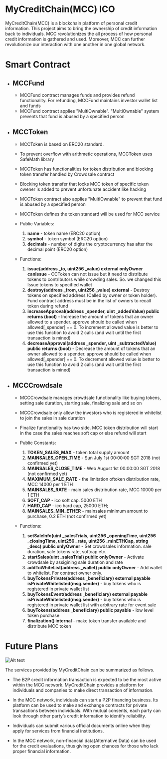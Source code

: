 # MyCreditChain(MCC) ICO

MyCreditChain(MCC) is a blockchain platform of personal credit information. This project aims to bring the ownership of credit information back to individuals. MCC revolutionizes the all process of how personal credit information is gathered and used. Moreover, MCC can further revolutionize our interaction with one another in one global network. 

# Smart Contract

- ## MCCFund

    - MCCFund contract manages funds and provides refund functionality. For refunding, MCCFund maintains investor wallet list and funds
    - MCCFund contract applies "MultiOwnable". "MultiOwnable" system prevents that fund is abused by a specified person

- ## MCCToken
    - MCCToken is based on ERC20 standard.
    - To prevent overflow with arithmetic operations, MCCToken uses SafeMath library
    - MCCToken has functionalities for token distribution and blocking token transfer handled by Crowdsale contract
    - Blocking token transfer that locks MCC token of specific token owener is added to prevent unfortunate accident like hacking
    - MCCToken contract also applies "MultiOwnable" to prevent that fund is abused by a specified person
    - MCCToken defines the token standard will be used for MCC service

    - Public Variables:

        1. **name**     - token name   (ERC20 option)
        2. **symbol**   - token symbol (ERC20 option)
        3. **decimals** - number of digits the cryptocurrency has after the decimal point (ERC20 option)

    - Functions:

        1. **issue(address _to, uint256 _value) external  onlyOwner canIssue** - CCToken can not issue but it need to distribute tokens to contributors while crowding sales. So. we changed this Issue tokens to specified wallet
        2. **destroy(address _from, uint256 _value) external** - Destroy tokens on specified address (Called by owner or token holder). Fund contract address must be in the list of owners to recall token during refund
        3. **increaseApproval(address _spender, uint _addedValue) public returns (bool)** - Increase the amount of tokens that an owner allowed to a spender. approve should be called when allowed[_spender] == 0. To increment allowed value is better to use this function to avoid 2 calls (and wait until the first transaction is mined)
        4. **decreaseApproval(address _spender, uint _subtractedValue) public returns (bool)** - Decrease the amount of tokens that an owner allowed to a spender. approve should be called when allowed[_spender] == 0. To decrement allowed value is better to use this function to avoid 2 calls (and wait until the first transaction is mined)

- ## MCCCrowdsale
    - MCCCrowdsale manages crowdsale functionality like buying tokens, setting sale duration, starting sale, finalizing sale and so on
    - MCCCrowdsale only allow the investors who is registered in whitelist to join the sales in sale duration
    - Finalize functionality has two side. MCC token distribution will start in the case the sales reaches soft cap or else refund will start

    - Public Constants:

        1.  **TOKEN_SALES_MAX**        - token total supply amount
        2.  **MAINSALES_OPEN_TIME**    - Sun July 1st 00:00:00 SGT 2018 (not confirmed yet)
        3.  **MAINSALES_CLOSE_TIME**   - Web August 1st 00:00:00 SGT 2018 (not confirmed yet)
        4.  **MAXIMUM_SALE_RATE**      - the limitation oftoken distribution rate, MCC 14000 per 1 ETH
        5.  **MAINSALES_RATE**         - main sales distribution rate, MCC 10000 per 1 ETH
        6.  **SOFT_CAP**               - ico soft cap. 5000 ETH
        7. **HARD_CAP**                - ico hard cap, 25000 ETH;
        8. **MAINSALES_MIN_ETHER**     - mainsales minimum amount to purchase, 0.2 ETH (not confirmed yet)

    - Functions:

        1. **setSaleInfo(uint _salesTrials, uint256 _openingTime, uint256 _closingTime, uint256 _rate, uint256 _minETHCap, string _desc) public onlyOwner** - Set crowdsales information. sale duration, sale tokens rate, softcap etc..
        2. **startSales(uint _salesTrial) public onlyOwner** - Activate crowdsale by assigining sale duration and rate
        3. **addToWhiteList(address _wallet) public onlyOwner** - Add wallet to whitelist. For contract owner only.
        4. **buyTokensPrivate(address _beneficiary) external payable isPrivateWhitelisted(msg.sender)** - buy tokens who is registered in private wallet list
        5. **buyTokensEvent(address _beneficiary) external payable isPrivateWhitelisted(msg.sender)** - buy tokens who is registered in private wallet list with arbitrary rate for event sale
        6. **buyTokens(address _beneficiary) public payable** - low level token purchase
        7. **finalization() internal** - make token transfer available and distribute MCC token

# Future Plans
![Alt text](https://www.mycreditchain.org/images/mcc-eco.png "MCC ECO SYSTEM")

The services provided by MyCreditChain can be summarized as follows.

- The B2P credit information transaction is expected to be the most active within the MCC network. MyCreditChain provides a platform for individuals and companies to make direct transaction of information.

- In the MCC network, individuals can start a P2P financing business. Its platform can be used to make and exchange contracts for private transactions between individuals. With mutual consents, each party can look through other party’s credit information to identify reliability.

- Individuals can submit various official documents online when they apply for services from financial institutions.

- In the MCC network, non-financial data(Alternative Data) can be used for the credit evaluations, thus giving open chances for those who lack proper financial information.
